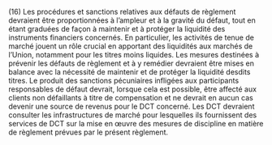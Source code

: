 (16) Les procédures et sanctions relatives aux défauts de règlement devraient être proportionnées à l’ampleur et à la gravité du défaut, tout en étant graduées de façon à maintenir et à protéger la liquidité des instruments financiers concernés. En particulier, les activités de tenue de marché jouent un rôle crucial en apportant des liquidités aux marchés de l’Union, notamment pour les titres moins liquides. Les mesures destinées à prévenir les défauts de règlement et à y remédier devraient être mises en balance avec la nécessité de maintenir et de protéger la liquidité desdits titres. Le produit des sanctions pécuniaires infligées aux participants responsables de défaut devrait, lorsque cela est possible, être affecté aux clients non défaillants à titre de compensation et ne devrait en aucun cas devenir une source de revenus pour le DCT concerné. Les DCT devraient consulter les infrastructures de marché pour lesquelles ils fournissent des services de DCT sur la mise en œuvre des mesures de discipline en matière de règlement prévues par le présent règlement.
